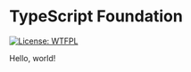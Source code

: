 # TypeScript Foundation

[![License: WTFPL](https://img.shields.io/badge/License-WTFPL-brightgreen.svg)](http://www.wtfpl.net/about/)

Hello, world!